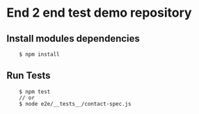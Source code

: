 # End 2 end test demo repository

## Install modules dependencies
```
    $ npm install
```

## Run Tests
```
    $ npm test
    // or
    $ node e2e/__tests__/contact-spec.js
```